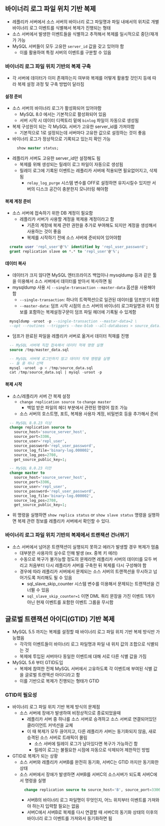## 바이너리 로그 파일 위치 기반 복제
- 레플리카 서버에서 소스 서버의 바이너리 로그 파일명과 파일 내에서의 위치로 개별 바이너리 로그 이벤트를 식별해서 복제가 진행되는 형태
- 소스 서버에서 발생한 이벤트들을 식별하고 추적해서 복제를 일시적으로 중단/재개가 가능
- MySQL 서버들이 모두 고유한 `server_id` 값을 갖고 있어야 함
  - 이를 활용하여 특정 서버의 이벤트를 구분할 수 있음

### 바이너리 로그 파일 위치 기반의 복제 구축
- 각 서버에 데이터가 이미 존재하는지 여부와 복제를 어떻게 활용할 것인지 등에 따라 복제 설정 과정 및 구축 방법이 달라짐

#### 설정 준비
- 소스 서버의 바이너리 로그가 활성화되어 있어야함
  - MySQL 8.0 에서는 기본적으로 활성화되어 있음
  - 서버 시작 시 데이터 디렉토리 밑에 `binlog` 파일이 자동으로 생성됨
- 복제 구성원이 되는 각 MySQL 서버가 고유한 server_id를 가져야함
  - 기본적으로 1로 설정되는데 서버마다 고유한 값으로 설정하는 것이 좋음
- 바이너리 로그가 정상적으로 기록되고 있는지 확인 가능
  ```sql
    show master status;
  ```
- 레플리카 서버도 고유한 server_id만 설정해도 됨
  - 복제를 위해 생성되는 릴레이 로그 파일이 자동으로 생성됨
  - 릴레이 로그에 기록된 이벤트는 레플리카 서버에 적용되면 필요없어지고, 삭제됨
    - `relay_log_purge` 시스템 변수를 OFF로 설정하면 유지시킬수 있지만 서버의 디스크 공간이 충분한지 모니터링 해야함

#### 복제 계정 준비
- 소스 서버에 접속하기 위한 DB 계정이 필요함
  - 레플리카 서버가 사용할 계정을 복제용 계정이라고 함
    - 기존의 계정에 복제 관련 권한을 추가로 부여해도 되지만 계정을 생성해서 사용하는 것이 좋음
    - 복제를 시작하기 전에 소스 서버에 준비되어 있어야함

```sql
  create user 'repl_user'@'%' identified by 'repl_user_password';
  grant replication slave on *.* to 'repl_user'@'%';
```

#### 데이터 복사
- 데이터가 크지 않다면 MySQL 엔터프라이즈 백업이나 mysqldump 등과 같은 툴을 이용해서 소스 서버에서 데이터를 받아서 복사하면 됨
- mysqldump 사용 시 `--single-transaction` `--master-data` 옵션을 사용해야 함
  - `--single-transaction`: 하나의 트랙잭션으로 일관된 데이터를 덤프받기 위함
  - `--master-data`: 덤프 시작 시점의 소스 서버의 바이너리 로그파일명과 위치 정보를 포함하는 복제설정구문이 덤프 파일 헤더에 기록될 수 있게함

```sql
  mysqldump -uroot -p --single-transaction --mastar-data=2 \
  --opt --routines --triggers --hex-blob --all-databases > source_data.sql
```
- 덤프가 완료된 파일을 레플리카 서버로 옮겨서 데이터 적재를 진행

```sql
  -- MySQL 서버에 직접 접속해서 데이터 적재 명령 실행
  source /tmp/master_data.sql

  -- MySQL 서버에 로그인하지 않고 데이터 적재 명령을 실행
  -- 둘 중 하나 선택
  mysql -uroot -p < /tmp/source_data.sql
  cat /tmp/source_data.sql | mysql -uroot -p
```

#### 복제 시작
- 소스/레플리카 서버 간 복제 설정
  - `change replication source to` `change master`
    - 백업 받은 파일의 헤더 부분에서 관련된 명령어 참조 가능
  - 소스 서버의 호스트명, 포트, 복제용 사용자 계정, 비밀번호 등을 추가해서 준비

```sql
  -- MySQL 8.0.23 이상
  change replication source to
    source_host='source_server_host',
    source_port=3306,
    source_user='repl_user',
    source_password='repl_user_password',
    source_log_file='binary-log.000002',
    source_log_pos=2708,
    get_source_public_key=1;

  -- MySQL 8.0.23 미만
  change master to
    source_host='source_server_host',
    source_port=3306,
    source_user='repl_user',
    source_password='repl_user_password',
    source_log_file='binary-log.000002',
    source_log_pos=2708,
    get_source_public_key=1;
```
- 위 명령을 실행하면 `show replica status` or `show slave status` 명령을 실행하면 복제 관련 정보를 레플리카 서버에서 확인할 수 있다.

### 바이너리 로그 파일 위치 기반의 복제에서 트랜잭션 건너뛰기
- 소스 서버에서 넘어온 트랜잭션이 실행되지 못하고 에러가 발생할 경우 복제가 멈춤
  - 대부분은 사용자의 실수로 인해 발생 (ex. 중복 키 에러)
  - 수동으로 복구가 불가능할 정도의 문제라면 레플리카 서버의 데이터를 모두 버리고 처음부터 다시 레플리카 서버를 구축한 뒤 복제를 다시 구성해야 함
  - 경우에 따라 레플리카 서버에서 문제되는 소스 서버의 트랜잭션을 무시하고 넘어가도록 처리해도 될 수 있음
    - sql_slave_skip_counter 시스템 변수를 이용해서 문제되는 트랜잭션을 건너뛸 수 있음
    - `sql_slave_skip_counter=1` 이면 DML 쿼리 문장을 가진 이벤트 1개가 아닌 현재 이벤트를 포함한 이벤트 그룹을 무시함

## 글로벌 트랜잭션 아이디(GTID) 기반 복제
- MySQL 5.5 까지는 복제를 설정할 때 바이너리 로그 파일 위치 기반 복제 방식만 가능했음
  - 각각의 이벤트들이 바이너리 로그 파일명과 파일 내 위치 값의 조합으로 식별되는 것
  - 복제에 투입된 서버마다 동일한 이벤트에 대해 서로 다른 식별 값을 가짐
- MySQL 5.6 부터 GTID도입
  - 복제에 참여한 전체 MySQL 서버에서 고유하도록 각 이벤트에 부여된 식별 값을 글로벌 트랜잭션 아이디라고 함
  - 이를 기반으로 복제가 진행되는 형태가 GTID

### GTID의 필요성
- 바이너리 로그 파일 위치 기반 복제 방식의 문제점
  - 소스 서버에 장애가 발생하여 비정상적으로 종료되었을때
    - 레플리카 서버 중 하나를 소스 서버로 승격하고 소스 서버로 연결되어있던 클라이언트 커넥션을 교체
    - 이 때 복제가 모두 끊어지고, 다른 레플리카 서버는 동기화되지 않음, 새로 승격된 소스 서버로 트래픽이 몰림
      - 소스 서버에 릴레이 로그가 남아있다면 복구가 가능하긴 함
      - 릴레이 로그는 불필요한 시점에 자동으로 삭제되어 제한적인 방법
- GTID로 복제가 되는 상황
  - 소스 서버와 레플리카 서버B를 완전히 동기화, 서버C는 GTID 까지만 동기화한 상태
  - 소스 서버에서 장애가 발생하면 서버B를 서버C의 소스서버가 되도록 서버C에서 명령을 실행
    ```sql
      change replication source to source_host='B', source_port=3306;
    ```
    - 서버B의 바이너리 로그 파일명이 무엇인지, 어느 위치부터 이벤트를 가져와야 하는지 입력할 필요는 없음
    - 서버C에서 서버B로 복제를 다시 연결할 때 서버C의 동기화 상태의 이후의 바이너리 로그 이벤트를 가져와서 동기화하면 됨
